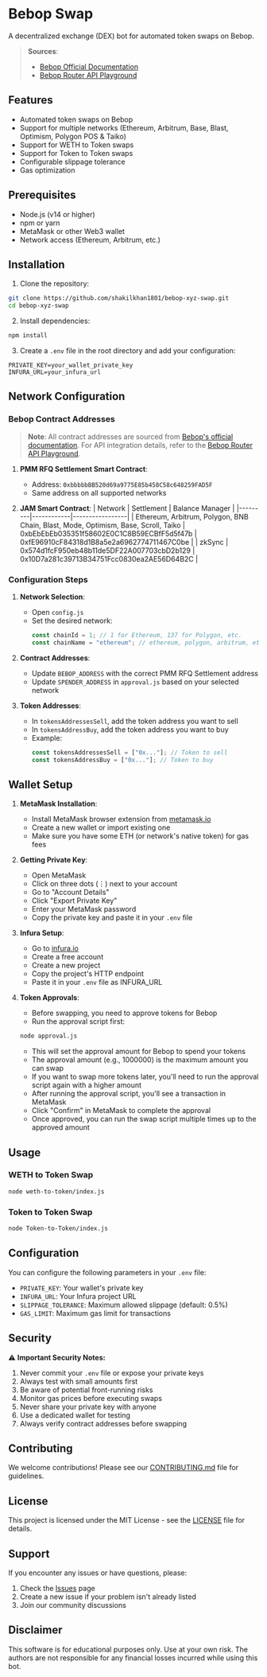 # Bebop Swap

A decentralized exchange (DEX) bot for automated token swaps on Bebop.

> **Sources**:
> - [Bebop Official Documentation](https://help.bebop.xyz/en/articles/6719535-is-bebop-open-source)
> - [Bebop Router API Playground](https://api.bebop.xyz/router/ethereum/docs)

## Features

- Automated token swaps on Bebop
- Support for multiple networks (Ethereum, Arbitrum, Base, Blast, Optimism, Polygon POS & Taiko)
- Support for WETH to Token swaps
- Support for Token to Token swaps
- Configurable slippage tolerance
- Gas optimization

## Prerequisites

- Node.js (v14 or higher)
- npm or yarn
- MetaMask or other Web3 wallet
- Network access (Ethereum, Arbitrum, etc.)

## Installation

1. Clone the repository:
```bash
git clone https://github.com/shakilkhan1801/bebop-xyz-swap.git
cd bebop-xyz-swap
```

2. Install dependencies:
```bash
npm install
```

3. Create a `.env` file in the root directory and add your configuration:
```env
PRIVATE_KEY=your_wallet_private_key
INFURA_URL=your_infura_url
```

## Network Configuration

### Bebop Contract Addresses

> **Note**: All contract addresses are sourced from [Bebop's official documentation](https://help.bebop.xyz/en/articles/6719535-is-bebop-open-source). For API integration details, refer to the [Bebop Router API Playground](https://api.bebop.xyz/router/ethereum/docs).

1. **PMM RFQ Settlement Smart Contract**:
   - Address: `0xbbbbbBB520d69a9775E85b458C58c648259FAD5F`
   - Same address on all supported networks

2. **JAM Smart Contract**:
   | Network | Settlement | Balance Manager |
   |---------|------------|-----------------|
   | Ethereum, Arbitrum, Polygon, BNB Chain, Blast, Mode, Optimism, Base, Scroll, Taiko | 0xbEbEbEb035351f58602E0C1C8B59ECBfF5d5f47b | 0xfE96910cF84318d1B8a5e2a6962774711467C0be |
   | zkSync | 0x574d1fcF950eb48b11de5DF22A007703cbD2b129 | 0x10D7a281c39713B34751Fcc0830ea2AE56D64B2C |

### Configuration Steps

1. **Network Selection**:
   - Open `config.js`
   - Set the desired network:
     ```javascript
     const chainId = 1; // 1 for Ethereum, 137 for Polygon, etc.
     const chainName = "ethereum"; // ethereum, polygon, arbitrum, etc.
     ```

2. **Contract Addresses**:
   - Update `BEBOP_ADDRESS` with the correct PMM RFQ Settlement address
   - Update `SPENDER_ADDRESS` in `approval.js` based on your selected network

3. **Token Addresses**:
   - In `tokensAddressesSell`, add the token address you want to sell
   - In `tokensAddressBuy`, add the token address you want to buy
   - Example:
     ```javascript
     const tokensAddressesSell = ["0x..."]; // Token to sell
     const tokensAddressBuy = ["0x..."]; // Token to buy
     ```

## Wallet Setup

1. **MetaMask Installation**:
   - Install MetaMask browser extension from [metamask.io](https://metamask.io)
   - Create a new wallet or import existing one
   - Make sure you have some ETH (or network's native token) for gas fees

2. **Getting Private Key**:
   - Open MetaMask
   - Click on three dots (⋮) next to your account
   - Go to "Account Details"
   - Click "Export Private Key"
   - Enter your MetaMask password
   - Copy the private key and paste it in your `.env` file

3. **Infura Setup**:
   - Go to [infura.io](https://infura.io)
   - Create a free account
   - Create a new project
   - Copy the project's HTTP endpoint
   - Paste it in your `.env` file as INFURA_URL

4. **Token Approvals**:
   - Before swapping, you need to approve tokens for Bebop
   - Run the approval script first:
   ```bash
   node approval.js
   ```
   - This will set the approval amount for Bebop to spend your tokens
   - The approval amount (e.g., 1000000) is the maximum amount you can swap
   - If you want to swap more tokens later, you'll need to run the approval script again with a higher amount
   - After running the approval script, you'll see a transaction in MetaMask
   - Click "Confirm" in MetaMask to complete the approval
   - Once approved, you can run the swap script multiple times up to the approved amount

## Usage

### WETH to Token Swap

```bash
node weth-to-token/index.js
```

### Token to Token Swap

```bash
node Token-to-Token/index.js
```

## Configuration

You can configure the following parameters in your `.env` file:

- `PRIVATE_KEY`: Your wallet's private key
- `INFURA_URL`: Your Infura project URL
- `SLIPPAGE_TOLERANCE`: Maximum allowed slippage (default: 0.5%)
- `GAS_LIMIT`: Maximum gas limit for transactions

## Security

⚠️ **Important Security Notes:**

1. Never commit your `.env` file or expose your private keys
2. Always test with small amounts first
3. Be aware of potential front-running risks
4. Monitor gas prices before executing swaps
5. Never share your private key with anyone
6. Use a dedicated wallet for testing
7. Always verify contract addresses before swapping

## Contributing

We welcome contributions! Please see our [CONTRIBUTING.md](CONTRIBUTING.md) file for guidelines.

## License

This project is licensed under the MIT License - see the [LICENSE](LICENSE) file for details.

## Support

If you encounter any issues or have questions, please:

1. Check the [Issues](https://github.com/shakilkhan1801/bebop-xyz-swap/issues) page
2. Create a new issue if your problem isn't already listed
3. Join our community discussions

## Disclaimer

This software is for educational purposes only. Use at your own risk. The authors are not responsible for any financial losses incurred while using this bot.
